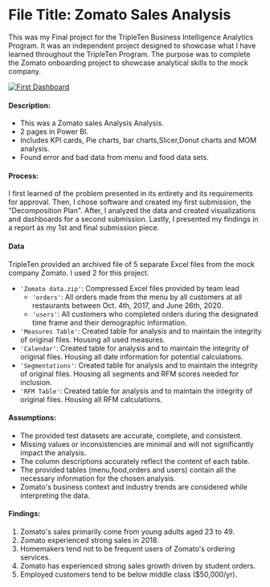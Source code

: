 # File Title: Zomato Sales Analysis

This was my Final project for the TripleTen Business Intelligence Analytics Program. It was an independent project designed to showcase what I have learned throughout the TripleTen Program. The purpose was to complete the Zomato onboarding project to showcase analytical skills to the mock company.

[<img src="https://github.com/narmada3/DataAnalytics_Trippleten\Zomato\image" alt="First Dashboard">](https://www.loom.com/share/d29a87fb973846829433f6dcf9a91a5b?sid=add8ee32-42ac-48d2-9af6-049f9e8dac77)

#### Description:
- This was a Zomato sales Analysis Analysis.
- 2 pages in Power BI.
- Includes KPI cards, Pie charts, bar charts,Slicer,Donut charts and MOM analysis.
- Found error and bad data from menu and food data sets.

#### Process:
I first learned of the problem presented in its entirety and its requirements for approval.
Then, I chose software and created my first submission, the "Decomposition Plan".
After, I analyzed the data and created visualizations and dashboards for a second submission.
Lastly, I presented my findings in a report as my 1st and final submission piece.

#### Data
TripleTen provided an archived file of 5 separate Excel files from the mock company Zomato. I used 2 for this project.
- `'Zomato data.zip'`: Compressed Excel files provided by team lead
    - `'orders'`: All orders made from the menu by all customers at all restaurants between Oct. 4th, 2017, and June 26th, 2020.
    - `'users'`: All customers who completed orders during the designated time frame and their demographic information.
- `'Measures Table'`: Created table for analysis and to maintain the integrity of original files. Housing all used measures.
- `'Calendar'`: Created table for analysis and to maintain the integrity of original files. Housing all date information for potential calculations.
- `'Segmentations'`: Created table for analysis and to maintain the integrity of original files. Housing all segments and RFM scores needed for inclusion.
- `'RFM Table'`: Created table for analysis and to maintain the integrity of original files. Housing all RFM calculations.

#### Assumptions:
- The provided test datasets are accurate, complete, and consistent.
- Missing values or inconsistencies are minimal and will not significantly impact the analysis.
- The column descriptions accurately reflect the content of each table.
- The provided tables (menu,food,orders and users) contain all the necessary information for the chosen analysis.
- Zomato's business context and industry trends are considered while interpreting the data.

#### Findings:
1. Zomato's sales primarily come from young adults aged 23 to 49.
2. Zomato experienced strong sales in 2018.
3. Homemakers tend not to be frequent users of Zomato's ordering services.
4. Zomato has experienced strong sales growth driven by student orders.
5. Employed customers tend to be below middle class ($50,000/yr).

